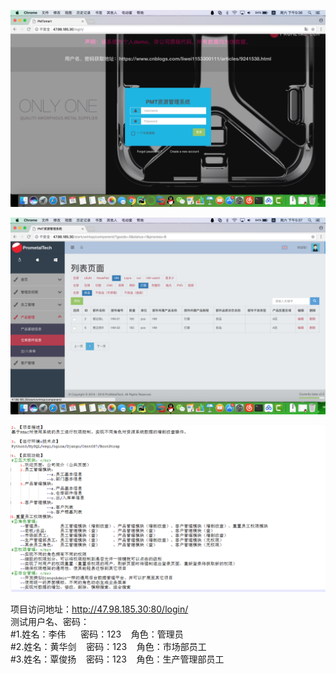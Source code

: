 

![image](https://github.com/Elegant23435/PMTsmart/raw/master/readmeimgs/1.png)

![image](https://github.com/Elegant23435/PMTsmart/raw/master/readmeimgs/2.png)

![image](https://github.com/Elegant23435/PMTsmart/raw/master/readmeimgs/3.png)

项目访问地址：http://47.98.185.30:80/login/</br>
测试用户名、密码：</br>
#1.姓名：李伟  &nbsp;&nbsp;&nbsp;&nbsp;      密码：123  &nbsp;&nbsp;      角色：管理员</br>
#2.姓名：黄华剑  &nbsp;&nbsp;    密码：123       &nbsp;&nbsp; 角色：市场部员工</br>
#3.姓名：覃俊扬    &nbsp;&nbsp;  密码：123       &nbsp;&nbsp; 角色：生产管理部员工</br>


